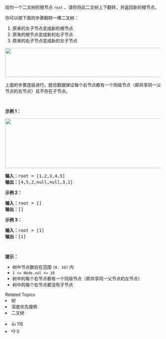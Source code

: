 <p>给你一个二叉树的根节点 <code>root</code> ，请你将此二叉树上下翻转，并返回新的根节点。</p>

<p>你可以按下面的步骤翻转一棵二叉树：</p>

<ol> 
 <li>原来的左子节点变成新的根节点</li> 
 <li>原来的根节点变成新的右子节点</li> 
 <li>原来的右子节点变成新的左子节点</li> 
</ol> 
<img alt="" src="https://assets.leetcode.com/uploads/2020/08/29/main.jpg" style="width: 600px; height: 95px;" /> 
<p>上面的步骤逐层进行。题目数据保证每个右节点都有一个同级节点（即共享同一父节点的左节点）且不存在子节点。</p>

<p>&nbsp;</p>

<p><strong>示例 1：</strong></p> 
<img alt="" src="https://assets.leetcode.com/uploads/2020/08/29/updown.jpg" style="width: 800px; height: 161px;" /> 
<pre>
<strong>输入：</strong>root = [1,2,3,4,5]
<strong>输出：</strong>[4,5,2,null,null,3,1]
</pre>

<p><strong>示例 2：</strong></p>

<pre>
<strong>输入：</strong>root = []
<strong>输出：</strong>[]
</pre>

<p><strong>示例 3：</strong></p>

<pre>
<strong>输入：</strong>root = [1]
<strong>输出：</strong>[1]
</pre>

<p>&nbsp;</p>

<p><strong>提示：</strong></p>

<ul> 
 <li>树中节点数目在范围 <code>[0, 10]</code> 内</li> 
 <li><code>1 &lt;= Node.val &lt;= 10</code></li> 
 <li>树中的每个右节点都有一个同级节点（即共享同一父节点的左节点）</li> 
 <li>树中的每个右节点都没有子节点</li> 
</ul>

<div><div>Related Topics</div><div><li>树</li><li>深度优先搜索</li><li>二叉树</li></div></div><br><div><li>👍 116</li><li>👎 0</li></div>